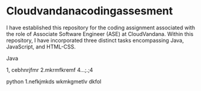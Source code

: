# Cloudvandanacodingassesment
I have established this repository for the coding assignment associated with the role of Associate Software Engineer (ASE) at CloudVandana. Within this repository, I have incorporated three distinct tasks encompassing Java, JavaScript, and HTML-CSS.

Java

1, cebhnrjfmr
2.mkrmfkremf
4...;.;4

python
 1.nefkjmkds
wkmkgmetlv
dkfol

